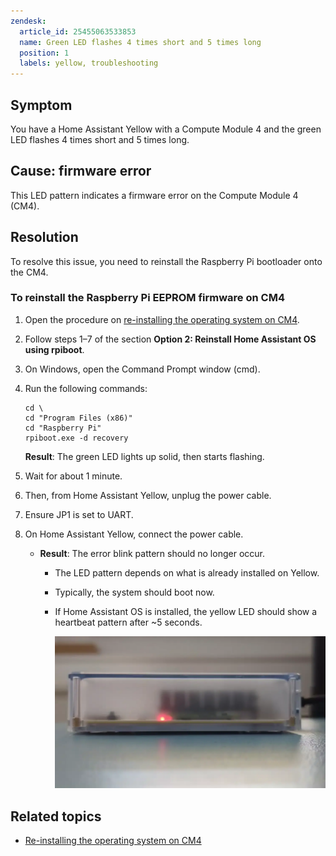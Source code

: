 ```yaml
---
zendesk:
  article_id: 25455063533853
  name: Green LED flashes 4 times short and 5 times long
  position: 1
  labels: yellow, troubleshooting
---
```


## Symptom

You have a Home Assistant Yellow with a Compute Module 4 and the green LED flashes 4 times short and 5 times long.

## Cause: firmware error

This LED pattern indicates a firmware error on the Compute Module 4 (CM4).

## Resolution

To resolve this issue, you need to reinstall the Raspberry Pi bootloader onto the CM4.

### To reinstall the Raspberry Pi EEPROM firmware on CM4

1. Open the procedure on [re-installing the operating system on CM4](/hc/en-us/articles/25484982657309).
2. Follow steps 1–7 of the section **Option 2: Reinstall Home Assistant OS using rpiboot**.
3. On Windows, open the Command Prompt window (cmd).
4. Run the following commands:

    ```text
    cd \
    cd "Program Files (x86)"
    cd "Raspberry Pi"
    rpiboot.exe -d recovery
    ```

    **Result**: The green LED lights up solid, then starts flashing.

5. Wait for about 1 minute.
6. Then, from Home Assistant Yellow, unplug the power cable.
7. Ensure JP1 is set to UART.
8. On Home Assistant Yellow, connect the power cable.
   - **Result**: The error blink pattern should no longer occur.
     - The LED pattern depends on what is already installed on Yellow.
     - Typically, the system should boot now.
     - If Home Assistant OS is installed, the yellow LED should show a heartbeat pattern after ~5 seconds.

       ![Clip showing the yellow LED blinking in a heartbeat pattern](/static/img/yellow/yellow_heartbeat_yellow_led.webp)

## Related topics

- [Re-installing the operating system on CM4](/hc/en-us/articles/25484982657309)